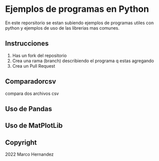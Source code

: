 # Ejemplos de programas en Python

En este reporsitorio se estan subiendo ejemplos de programas utiles con python y ejemplos de uso de las librerias mas comunes.

## Instrucciones

1. Has un fork del repositorio
2. Crea una rama (branch) describiendo el programa q estas agregando
3. Crea un Pull Request

## Comparadorcsv
compara dos archivos csv

## Uso de Pandas


## Uso de MatPlotLib




## Copyright
2022 Marco Hernandez
